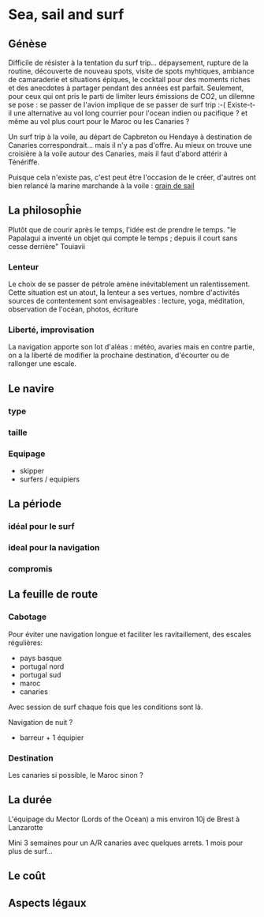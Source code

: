 # Sea, sail and surf

## Génèse

Difficile de résister à la tentation du surf trip... dépaysement, rupture de la routine, découverte de nouveau spots, visite de spots myhtiques, ambiance de camaraderie et situations épiques, le cocktail pour des moments riches et des anecdotes à partager pendant des années est parfait.
Seulement, pour ceux qui ont pris le parti de limiter leurs émissions de CO2, un dilemne se pose : se passer de l'avion implique de se passer de surf trip :-(
Existe-t-il une alternative au vol long courrier pour l'ocean indien ou pacifique ? et même au vol plus court pour le Maroc ou les Canaries ?

Un surf trip à la voile, au départ de Capbreton ou Hendaye à destination de Canaries correspondrait... mais il n'y a pas d'offre. Au mieux on trouve une croisière à la voile autour des Canaries, mais il faut d'abord attérir à Ténériffe.

Puisque cela n'existe pas, c'est peut être l'occasion de le créer, d'autres ont bien relancé la marine marchande à la voile : [grain de sail](https://graindesail.com/fr/content/14-notre-voilier-cargo-grain-de-sail)

## La philosopĥie

Plutôt que de courir après le temps, l'idée est de prendre le temps. 
"le Papalagui a inventé un objet qui compte le temps ; depuis il court sans cesse derrière"  Touiavii

### Lenteur
Le choix de se passer de pétrole amène inévitablement un ralentissement. Cette situation est un atout, la lenteur a ses vertues, nombre d'activités sources de contentement sont envisageables : lecture, yoga, méditation, observation de l'océan, photos, écriture

### Liberté, improvisation

La navigation apporte son lot d'aléas : météo, avaries mais en contre partie, on a la liberté de modifier la prochaine destination, d'écourter ou de rallonger une escale.

## Le navire

### type

### taille

### Equipage

- skipper 
- surfers / equipiers 

## La période

### idéal pour le surf

### ideal pour la navigation

### compromis

## La feuille de route

### Cabotage
Pour éviter une navigation longue et faciliter les ravitaillement, des escales régulières:
- pays basque
- portugal nord
- portugal sud
- maroc
- canaries

Avec session de surf chaque fois que les conditions sont là.

Navigation de nuit ? 
- barreur + 1 équipier 


### Destination

Les canaries si possible, le Maroc sinon ?

## La durée
L'équipage du Mector (Lords of the Ocean) a mis environ 10j de Brest à Lanzarotte

Mini 3 semaines pour un A/R canaries avec quelques arrets. 1 mois pour plus de surf...

## Le coût

## Aspects légaux

